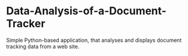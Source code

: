 # Data-Analysis-of-a-Document-Tracker
 Simple Python-based application, that analyses and displays document tracking data from a web site.

